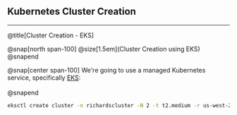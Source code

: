 ## Kubernetes Cluster Creation

---
@title[Cluster Creation - EKS]

@snap[north span-100]
@size[1.5em](Cluster Creation using EKS)
@snapend

@snap[center span-100]
We're going to use a managed Kubernetes service, specifically [EKS](https://aws.amazon.com/eks/):
<br><br>
@snapend

```bash
eksctl create cluster -n richardscluster -N 2 -t t2.medium -r us-west-2
```


